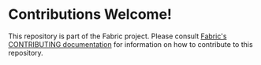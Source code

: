 # Contributions Welcome!

This repository is part of the Fabric project.
Please consult [Fabric's CONTRIBUTING documentation](http://hyperledger-fabric.readthedocs.io/en/latest/CONTRIBUTING.html) for information on how to contribute to this repository.
